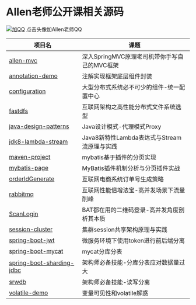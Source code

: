 # Allen老师公开课相关源码

[![加QQ](https://file.service.qq.com/user-files/uploads/201612/c7247c8c83eaad9b768249f54eba3c19.png)](http://wpa.qq.com/msgrd?v=3&uin=2505507040&site=qq&menu=yes "加Allen老师开车")
点击头像加Allen老师QQ

|项目名|课题|
|------|------|
|[allen-mvc](./allen-mvc)|深入SpringMVC原理老司机带你手写自己的MVC框架|
|[annotation-demo](./annotation-demo)|注解实现框架底层组件封装|
|[configuration](./configuration)|大型分布式系统必不可少的组件-统一配置中心|
|[fastdfs](./fastdfs)|互联网架构之高性能分布式文件系统选型|
|[java-design-patterns](./java-design-patterns)|Java设计模式-代理模式Proxy|
|[jdk8-lambda-stream](./jdk8-lambda-stream)|Java8新特性Lambda表达式与Stream流原理与实践|
|[maven-project](./maven-project)|mybatis基于插件的分页实现|
|[mybatis-page](./mybatis-page)|MyBatis插件机制分析与分页插件实战|
|[orderIdGenerate](./orderIdGenerate)|互联网电商系统订单号生成策略|
|[rabbitmq](./rabbitmq)|互联网性能倍增法宝-高并发场景下流量削峰|
|[ScanLogin](./ScanLogin)|BAT都在用的二维码登录-高并发角度剖析其本质|
|[session-cluster](./session-cluster)|集群session共享架构原理与实践|
|[spring-boot-jwt](./spring-boot-jwt)|微服务环境下使用token进行前后端分离|
|[spring-boot-mycat](./spring-boot-mycat)|mycat分库分表|
|[spring-boot-sharding-jdbc](./spring-boot-sharding-jdbc)|架构师必备技能-分库分表应对数据量过大|
|[srwdb](./srwdb)|架构师必备技能-读写分离|
|[volatile-demo](./volatile-demo)|变量可见性和volatile解惑|
